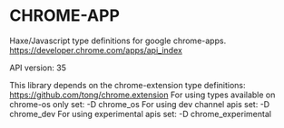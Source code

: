 CHROME-APP
==========
Haxe/Javascript type definitions for google chrome-apps.  
https://developer.chrome.com/apps/api_index

API version: 35

This library depends on the chrome-extension type definitions: https://github.com/tong/chrome.extension
For using types available on chrome-os only set: -D chrome_os
For using dev channel apis set: -D chrome_dev
For using experimental apis set: -D chrome_experimental
